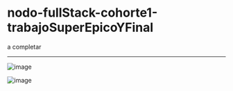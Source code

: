 # nodo-fullStack-cohorte1-trabajoSuperEpicoYFinal
a completar

---
![image](https://github.com/user-attachments/assets/82283059-7504-47a7-b025-e3b884fcd480)

![image](https://github.com/user-attachments/assets/4ed9479c-28b9-4a9d-8c70-92a2e15b2bd7)
